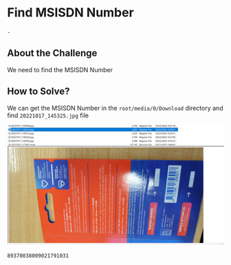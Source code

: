 # Find MSISDN Number
`-`

## About the Challenge
We need to find the MSISDN Number

## How to Solve?
We can get the MSISDN Number in the `root/media/0/Download` directory and find `20221017_145325.jpg` file

![msisdn](images/msisdn.png)

```
89370038009021791031
```
